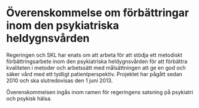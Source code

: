 # Överenskommelse om förbättringar inom den psykiatriska heldygnsvården

Regeringen och SKL har enats om att arbeta för att stödja ett metodiskt förbättringsarbete inom den psykiatriska heldygnsvården för att förbättra kvaliteten i metoder och arbetssätt med målsättningen att ge en god och säker vård med ett tydligt patientperspektiv. Projektet har pågått sedan 2010 och ska slutredovisas den 1 juni 2013.

Överenskommelsen ingås inom ramen för regeringens satsning på psykiatri och psykisk hälsa.
